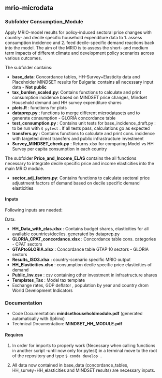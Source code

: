 ## mrio-microdata


### Subfolder Consumption_Module
Apply MRIO-model results for policy-induced sectoral price changes with country- and decile specific household expenditure data to 1. assess consumption incidence and 2. feed decile-specific demand reactions back into the model. The aim of the MRIO is to assess the short- and medium term impacts of different climate and development policy scenarios across various outcomes.

The subfolder contains:
- **base_data**: Concordance tables, HH-Survey+Elasticity data and Placeholder MINDSET results for Bulgaria: contains all necessary input data - **Not public**
- **tax_burden_scaled.py**: Contains functions to calculate and print consumption incidence based on MINDSET price changes, Mindset Household demand and HH survey expenditure shares
- **plots.R** :  functions for plots
- **dataprep.py** : functions to merge different microdatasets and to generate consumption - GLORIA concordance table 
- **test_consumption.py** : Contains unit tests for base_incidence_draft.py : to be run with `$ pytest` . If all tests pass, calculations go as expected
- **transfers.py** : Contains functions to calculate and print cons. incidence with targeted direct transfers and public infrastructure investment
- **Survey_MINDSET_check.py** : Returns xlsx for comparing Model vs HH Survey per capita consumption in each country

The subfolder **Price_and_Income_ELAS** contains the all functions necessary to integrate decile specific price and income elasticities into the main MRIO module.
- **sector_adj_factors.py**: Contains functions to calculate sectoral price adjustment factors of demand based on decile specific demand elasticities

#### Inputs
Following inputs are needed:

Data:
- **HH_Data_with_elas.xlsx** : Contains budget shares, elasticities for all available countries/deciles. generated by dataprep.py
- **GLORIA_CPAT_concordance.xlsx** : Concordance table cons. categories - CPAT sectors
- **GTAPtoGLORIA.xlsx** : Concordance table GTAP 10 sectors - GLORIA sectors
- **Results_ISO3.xlsx** : country-scenario specific MRIO output
- **HH_Elasticities.xlsx** : consumption decile specific price elasticities of demand
- **Public_Inv.csv** : csv containing other investment in infrastructure shares
- **Templates_Tax** : Model tax template
- Exchange rates, GDP deflator , population by year and country drom World Development Indicators

### Documentation

- Code Documentation: **mindsethouseholdmodule.pdf** (generated automatically with Sphinx)
- Technical Documentation: **MINDSET_HH_MODULE.pdf**


#### Requires

1. In order for imports to properly work (Necessary when calling functions in another script -until now only for pytest) in a terminal move to the root of the repository and type `$ conda develop .`

2. All data now contained in base_data (concordance_tables, HH_survey+HH_elasticities and MINDSET results) are necessary inputs.

